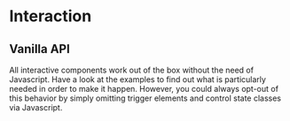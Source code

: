 # Interaction

## Vanilla API

All interactive components work out of the box without the need of Javascript.
Have a look at the examples to find out what is particularly needed in order to make it happen.
However, you could always opt-out of this behavior by simply omitting trigger elements and control state classes via Javascript.
